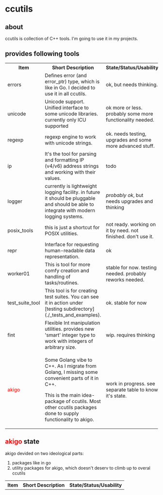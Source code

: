 # ccutils

## about

ccutils is collection of C++ tools. I'm going to use it in my projects.

## provides following tools

<table>

<tr>
	<th>Item</th>
	<th>Short Description</th>
	<th>State/Status/Usability</th>
</tr>

<tr>
	<td>errors</td>
	<td>
		Defines error (and error_ptr) type, which is like in Go. I decided to use it in
		all ccutils.
	</td>
	<td>ok, but needs thinking.</td>
</tr>

<tr>
	<td>unicode</td>
	<td>
		Unicode support. Unified interface to some unicode libraries.
		currently only ICU supported
	</td>
	<td>ok more or less. probably some more functionality needed.</td>
</tr>

<tr>
	<td>regexp</td>
	<td>
		regexp engine to work with unicode strings.
	</td>
	<td>ok. needs testing, upgrades and some more advanced stuff.</td>
</tr>

<tr>
	<td>ip</td>
	<td>
		It's the tool for parsing and formatting IP (v4/v6)
		address strings and working
		with their values.
	</td>
	<td>todo</td>
</tr>

<tr>
	<td>logger</td>
	<td>
		currently is lightweight logging facility.
		in future it should be pluggable
		and should be able to integrate with modern logging systems.
	</td>
	<td><em>probably ok</em>, but needs upgrades and thinking</td>

</tr>

<tr>
	<td>posix_tools</td>
	<td>
		this is just a shortcut for POSIX utilities.
	</td>
	<td>not ready. working on it by need. not finished. don't use it.</td>
</tr>

<tr>
	<td>repr</td>
	<td>
		Interface for requesting human-readable data representation.
	</td>
	<td>ok</td>
</tr>

<tr>
	<td>worker01</td>
	<td>
		This is tool for more comfy creation and handling of tasks/routines.
	</td>
	<td>stable for now. testing needed. probably reworks needed.</td>
</tr>

<tr>
	<td>test_suite_tool</td>
	<td>
		This tool is for creating test suites.
		You can see it in action under
		[testing subdirectory](./_tests_and_examples).
	</td>
	<td>ok. stable for now</td>
</tr>

<tr>
	<td>fint</td>
	<td>
		Flexible Int manipulation utilities. provides new 'smart' integer type
		to work with integers of arbitrary size.
	</td>
	<td>wip. requires thinking</td>
</tr>

<tr>
	<td><span style="color:red;">akigo</span></td>
	<td>
        <p>
		Some Golang vibe to C++. As I migrate from Golang,
		I missing some convenient
		parts of it in C++.
        </p>
        <p>
        This is the main idea-package of ccutils. Most other ccutils packages done to supply functionality to akigo.
        </p>
	</td>
	<td>work in progress. see separate table to know it's state.</td>
</tr>

<!--

<tr>
<td></td>
<td>
</td>
<td></td>
</tr>

-->

</table>

## <span style="color:red;">akigo</span> state

akigo devided on two ideological parts:

1. packages like in go
1. utility packages for akigo, which doesn't deserv to climb up to overal ccutils

<table>

<tr>
	<th>Item</th>
	<th>Short Description</th>
	<th>State/Status/Usability</th>
</tr>

<!--

<tr>
    <td></td>
    <td>
    </td>
    <td></td>
</tr>

-->

</table>
